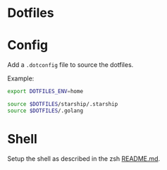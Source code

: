 # Dotfiles

# Config

Add a `.dotconfig` file to source the dotfiles.

Example:

```sh
export DOTFILES_ENV=home

source $DOTFILES/starship/.starship
source $DOTFILES/.golang
```

# Shell

Setup the shell as described in the zsh [README.md](zsh/README.md).

